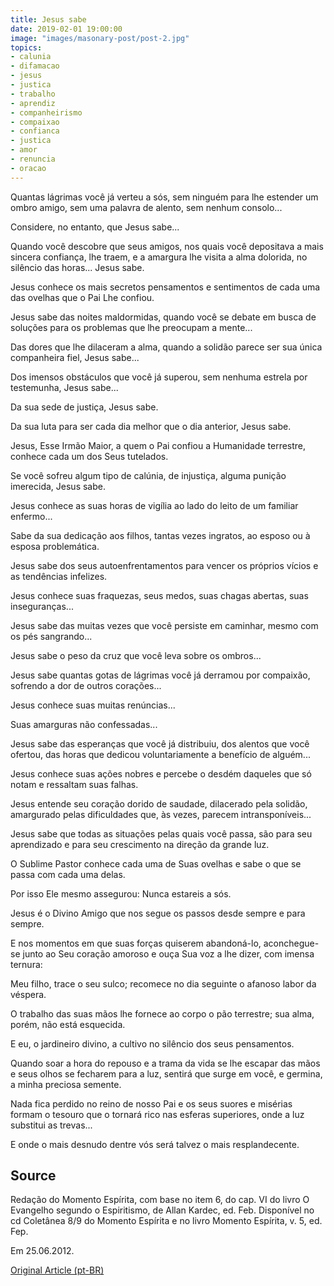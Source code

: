 ```yaml
---
title: Jesus sabe
date: 2019-02-01 19:00:00
image: "images/masonary-post/post-2.jpg"
topics: 
- calunia
- difamacao
- jesus
- justica
- trabalho
- aprendiz
- companheirismo
- compaixao
- confianca
- justica
- amor
- renuncia
- oracao
---
```


Quantas lágrimas você já verteu a sós, sem ninguém para lhe estender um ombro
amigo, sem uma palavra de alento, sem nenhum consolo...

Considere, no entanto, que Jesus sabe...

Quando você descobre que seus amigos, nos quais você depositava a mais sincera
confiança, lhe traem, e a amargura lhe visita a alma dolorida, no silêncio das
horas... Jesus sabe.

Jesus conhece os mais secretos pensamentos e sentimentos de cada uma das
ovelhas que o Pai Lhe confiou.

Jesus sabe das noites maldormidas, quando você se debate em busca de soluções
para os problemas que lhe preocupam a mente...

Das dores que lhe dilaceram a alma, quando a solidão parece ser sua única
companheira fiel, Jesus sabe...

Dos imensos obstáculos que você já superou, sem nenhuma estrela por testemunha,
Jesus sabe...

Da sua sede de justiça, Jesus sabe.

Da sua luta para ser cada dia melhor que o dia anterior, Jesus sabe.

Jesus, Esse Irmão Maior, a quem o Pai confiou a Humanidade terrestre, conhece
cada um dos Seus tutelados.

Se você sofreu algum tipo de calúnia, de injustiça, alguma punição imerecida,
Jesus sabe.

Jesus conhece as suas horas de vigília ao lado do leito de um familiar
enfermo...

Sabe da sua dedicação aos filhos, tantas vezes ingratos, ao esposo ou à esposa
problemática.

Jesus sabe dos seus autoenfrentamentos para vencer os próprios vícios e as
tendências infelizes.

Jesus conhece suas fraquezas, seus medos, suas chagas abertas, suas
inseguranças...

Jesus sabe das muitas vezes que você persiste em caminhar, mesmo com os pés
sangrando...

Jesus sabe o peso da cruz que você leva sobre os ombros...

Jesus sabe quantas gotas de lágrimas você já derramou por compaixão, sofrendo a
dor de outros corações...

Jesus conhece suas muitas renúncias...

Suas amarguras não confessadas...

Jesus sabe das esperanças que você já distribuiu, dos alentos que você ofertou,
das horas que dedicou voluntariamente a benefício de alguém...

Jesus conhece suas ações nobres e percebe o desdém daqueles que só notam e
ressaltam suas falhas.

Jesus entende seu coração dorido de saudade, dilacerado pela solidão,
amargurado pelas dificuldades que, às vezes, parecem intransponíveis...

Jesus sabe que todas as situações pelas quais você passa, são para seu
aprendizado e para seu crescimento na direção da grande luz.

O Sublime Pastor conhece cada uma de Suas ovelhas e sabe o que se passa com
cada uma delas.

Por isso Ele mesmo assegurou: Nunca estareis a sós.

Jesus é o Divino Amigo que nos segue os passos desde sempre e para sempre.

E nos momentos em que suas forças quiserem abandoná-lo, aconchegue-se junto ao
Seu coração amoroso e ouça Sua voz a lhe dizer, com imensa ternura:

Meu filho, trace o seu sulco; recomece no dia seguinte o afanoso labor da
véspera.

O trabalho das suas mãos lhe fornece ao corpo o pão terrestre; sua alma, porém,
não está esquecida.

E eu, o jardineiro divino, a cultivo no silêncio dos seus pensamentos.

Quando soar a hora do repouso e a trama da vida se lhe escapar das mãos e seus
olhos se fecharem para a luz, sentirá que surge em você, e germina, a minha
preciosa semente.

Nada fica perdido no reino de nosso Pai e os seus suores e misérias formam o
tesouro que o tornará rico nas esferas superiores, onde a luz substitui as
trevas...

E onde o mais desnudo dentre vós será talvez o mais resplandecente.

## Source
Redação do Momento Espírita, com base no item 6, do cap. VI do livro O
Evangelho segundo o Espiritismo, de Allan Kardec, ed. Feb.
Disponível no cd Coletânea 8/9 do Momento Espírita e no livro Momento
Espírita, v. 5, ed. Fep.

Em 25.06.2012.

[Original Article (pt-BR)](http://momento.com.br/pt/ler_texto.php?id=992)

